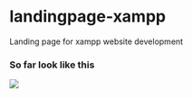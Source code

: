 # landingpage-xampp
Landing page for xampp website development
### So far look like this
![](https://imgur.com/G1HCGaR.png)
